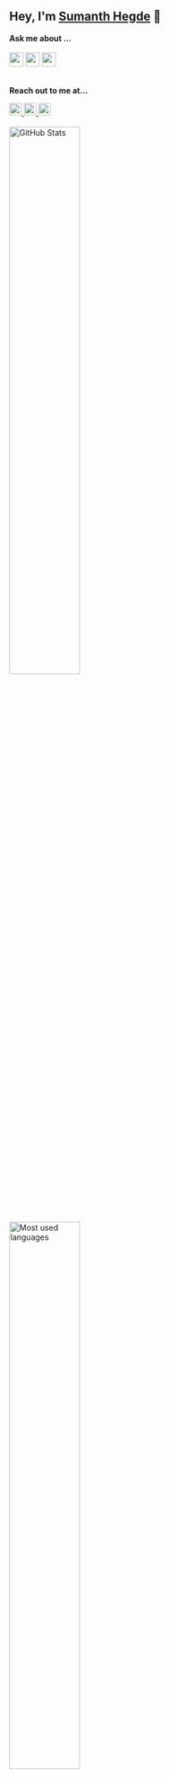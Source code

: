 ## Hey, I'm [Sumanth Hegde](https://github.com/5um4n7h) 👋

**Ask me about ...**
</br>
<br/><img src='https://img.shields.io/badge/Android-3DDC84?logo=android&logoColor=white&style=for-the-badge' height='25'/> <img src='https://img.shields.io/badge/kotlin-%230095D5.svg?&style=for-the-badge&logo=kotlin&logoColor=white' height='25'/> <img src="https://img.shields.io/badge/java-%23ED8B00.svg?&style=for-the-badge&logo=java&logoColor=white" height='25'/>
<br/>
<br/>

**Reach out to me at...**

<a href="https://www.linkedin.com/in/sumanth-h-0849a1118/">
  <img alt="Linkdein" width="22px" height="22px" src="https://cdn.jsdelivr.net/npm/simple-icons@v3/icons/linkedin.svg" />
</a> 
<a href="https://www.instagram.com/5um4n7h/">
  <img alt="Instagram" width="22px" height="22px" src="https://cdn.jsdelivr.net/npm/simple-icons@v3/icons/instagram.svg" />
</a>
<a href="https://www.facebook.com/5um4n7h/">
  <img  alt=" Facebook" width="22px" height="22px" src="https://cdn.jsdelivr.net/npm/simple-icons@v3/icons/facebook.svg" />
</a>

<br/>

<br/>
<a href="https://github.com/5um4n7h">
 <img width=50% src="https://github-readme-stats.vercel.app/api?username=5um4n7h&show_icons=true&theme=light&line_height=27&include_all_commits=true" alt="GitHub Stats"/>
</a>
<br>
<a href="https://github.com/5um4n7h">
  <img width=50% alt="Most used languages" src="https://github-readme-stats.vercel.app/api/top-langs/?username=5um4n7h&theme=light&langs_count=5&layout=compact" />
</a>
<br>
<img width="50%" height="200px" src="https://github-readme-streak-stats.herokuapp.com/?user=5um4n7h&theme=light" />

